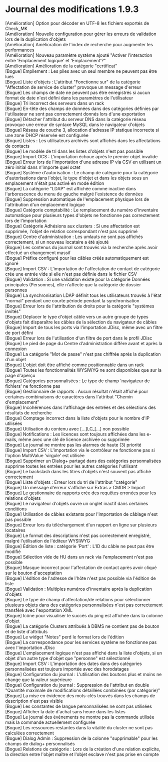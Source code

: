 # Journal des modifications 1.9.3

[Amélioration] Option pour décoder en UTF-8 les fichiers exportés de Check_MK  
[Amélioration] Nouvelle configuration pour gérer les erreurs de validation lors de la duplication d'objets  
[Amélioration] Amélioration de l'index de recherche pour augmenter les performances  
[Amélioration] Nouveau paramètre système ajouté "Activer l'interaction entre 'Emplacement logique' et 'Emplacement'?"  
[Amélioration] Amélioration de la catégorie "certificat"  
[Bogue] Empilement : Les piles avec un seul membre ne peuvent pas être lues  
[Bogue] Liste d'objets : L'attribut "Fonctionne sur" de la catégorie "Affectation de service de cluster" provoque un message d'erreur  
[Bogue] Les champs de date ne peuvent pas être enregistrés si aucun format de date n'est défini dans les paramètres de l'utilisateur  
[Bogue] Tri incorrect des serveurs dans un rack  
[Bogue] En-tête des champs de données dans des catégories définies par l'utilisateur ne sont pas correctement donnés lors d'une exportation  
[Bogue] Détacher l'attribut du serveur DNS dans la catégorie réseau provoque une erreur de syntaxe MySQL dans le navigateur d'objets  
[Bogue] Réseau de couche 3, allocation d'adresse IP statique incorrecte si une zone DHCP réservée est configurée  
[Bogue] Listes : Les utilisateurs archivés sont affichés dans les affectations de contacts  
[Bogue] Le modèle de tri dans les listes d'objets n'est pas possible  
[Bogue] Import OCS : L'importation échoue après le premier objet invalide  
[Bogue] Erreur lors de l'importation d'une adresse IP via CSV en utilisant un zéro initial dans n'importe quel octet  
[Bogue] Système d'autorisation : Le champ de catégorie pour la catégorie d'autorisations dans l'objet, le type d'objet et dans les objets sous un emplacement n'était pas activé en mode édition  
[Bogue] La catégorie "LDAP" est affichée comme inactive dans l'arborescence du menu de gauche malgré l'existence de données  
[Bogue] Suppression automatique de l'emplacement physique lors de l'attribution d'un emplacement logique  
[Bogue] Catégorie comptabilité : Le remplacement du numéro d'inventaire automatique pour plusieurs types d'objets ne fonctionne pas correctement lors de l'importation  
[Bogue] Catégorie Adhésions aux clusters : Si une affectation est supprimée, l'objet de relation correspondant n'est pas supprimé  
[Bogue] Centre d'administration : Les umlauts ne sont pas affichés correctement, si un nouveau locataire a été ajouté  
[Bogue] Les contenus du journal sont trouvés via la recherche après avoir effectué un changement massif  
[Bogue] Préfixe configuré pour les câbles créés automatiquement est ignoré  
[Bogue] Import CSV : L'importation de l'affectation de contact de catégorie crée une entrée vide si elle n'est pas définie dans le fichier CSV  
[Bogue] Validation : Si une validation existe pour la catégorie Données principales (Personnes), elle n'affecte que la catégorie de dossier personnes  
[Bogue] La synchronisation LDAP définit tous les utilisateurs trouvés à l'état "normal" pendant une courte période pendant la synchronisation  
[Bogue] Erreur lors de l'attribution de droits pour la catégorie "systèmes invités"  
[Bogue] Déplacer le type d'objet câble vers un autre groupe de types d'objets fait disparaître les câbles de la sélection du navigateur de câbles  
[Bogue] Import de tous les ports via l'importation JDisc, même avec un filtre de port défini  
[Bogue] Erreur lors de l'utilisation d'un filtre de port dans le profil JDisc  
[Bogue] Le pied de page du Centre d'administration diffère avant et après la connexion  
[Bogue] La catégorie "Mot de passe" n'est pas chiffrée après la duplication d'un objet  
[Bogue] L'objet doit être affiché comme positionnable dans un rack  
[Bogue] Toutes les fonctionnalités WYSIWYG ne sont disponibles que sur la page d'aperçu  
[Bogue] Catégories personnalisées : Le type de champ 'navigateur de fichiers' ne fonctionne pas  
[Bogue] Gestionnaire de rapports : Aucun résultat n'était affiché pour certaines combinaisons de caractères dans l'attribut "Chemin d'emplacement"  
[Bogue] Incohérences dans l'affichage des entrées et des sélections des résultats de recherche  
[Bogue] Comptage incorrect dans la liste d'objets pour le nombre d'IP utilisées  
[Bogue] Utilisation du contenu avec [...]LC_[...] non possible  
[Bogue] Notifications : Les licences sont toujours affichées dans les e-mails, même avec une clé de licence archivée ou supprimée  
[Bogue] Le journal ne montre pas les alarmes de haute (3) priorité  
[Bogue] Import CSV : L'importation via le contrôleur ne fonctionne pas si l'option MultiValue 'virgule' est utilisée  
[Bogue] Supprimer un Dialog+ partagé dans des catégories personnalisées supprime toutes les entrées pour les autres catégories l'utilisant  
[Bogue] Le backslash dans les titres d'objets n'est souvent pas affiché correctement  
[Bogue] Liste d'objets : Erreur lors du tri de l'attribut "catégorie"  
[Bogue] Un message d'erreur s'affiche sur Extras > CMDB > Import  
[Bogue] Le gestionnaire de rapports crée des requêtes erronées pour les relations d'objets  
[Bogue] Le navigateur d'objets ouvre un onglet inactif dans certaines conditions  
[Bogue] Utilisation de câbles existants pour l'importation de câblage n'est pas possible  
[Bogue] Erreur lors du téléchargement d'un rapport en ligne sur plusieurs locataires  
[Bogue] Le format des descriptions n'est pas correctement enregistré, malgré l'utilisation de l'éditeur WYSIWYG  
[Bogue] Édition de liste : catégorie 'Port' : L'ID du câble ne peut pas être modifié  
[Bogue] Sélection vide de HU dans un rack via l'emplacement n'est pas possible  
[Bogue] Masque incorrect pour l'affectation de contact après avoir cliqué sur le bouton d'acceptation  
[Bogue] L'édition de l'adresse de l'hôte n'est pas possible via l'édition de liste  
[Bogue] Validation : Multiples numéros d'inventaire après la duplication d'objets  
[Bogue] Le type de champ d'affectation/de relations pour sélectionner plusieurs objets dans des catégories personnalisées n'est pas correctement transféré avec l'exportation XML  
[Bogue] Icône pour visualiser le succès du ping est affichée dans la colonne d'objet  
[Bogue] La catégorie Clusters attribués à DBMS ne contient pas de bouton et de liste d'attributs  
[Bogue] Le widget "Notes" perd le format lors de l'édition  
[Bogue] La correspondance pour les services système ne fonctionne pas avec l'importation JDisc  
[Bogue] L'emplacement logique n'est pas affiché dans la liste d'objets, si un objet d'un autre type d'objet que "personne" est sélectionné  
[Bogue] Import CSV : L'importation des dates dans des catégories personnalisées est toujours importée avec des horodatages  
[Bogue] Configuration du journal : L'utilisation des boutons plus et moins ne change que la valeur supérieure  
[Bogue] Configuration du journal : Suppression de l'attribut en double "Quantité maximale de modifications détaillées combinées (par catégorie)"  
[Bogue] La mise en évidence des mots-clés trouvés dans les champs de description n'est pas visible  
[Bogue] Les constantes de langue personnalisées ne sont pas utilisées  
[Bogue] Afficher la date d'achat sans heure dans les listes  
[Bogue] Le journal des événements ne montre pas la commande utilisée mais la commande actuellement configurée  
[Bogue] Les ressources restantes dans la vitalité du cluster ne sont pas calculées correctement  
[Bogue] Dialog Admin : Suppression de la colonne "supprimable" pour les champs de dialog+ personnalisés  
[Bogue] Relations de catégorie : Lors de la création d'une relation explicite, la direction entre l'objet maître et l'objet esclave n'est pas prise en compte  
